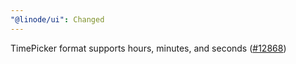 ```yaml
---
"@linode/ui": Changed
---
```


TimePicker format supports hours, minutes, and seconds ([#12868](https://github.com/linode/manager/pull/12868))
